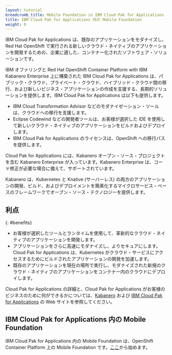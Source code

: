 ```yaml
---
layout: tutorial
breadcrumb_title: Mobile Foundation in IBM Cloud Pak for Applications
title: IBM Cloud Pak for Applications 内の Mobile Foundation
weight: 9
---
```

<!-- NLS_CHARSET=UTF-8 -->

IBM Cloud Pak for Applications は、既存のアプリケーションをモダナイズし、Red Hat OpenShift で実行される新しいクラウド・ネイティブのアプリケーションを開発するための、企業に適した、コンテナー化されたソフトウェア・ソリューションです。

IBM オファリングと Red Hat OpenShift Container Platform with IBM Kabanero Enterprise 上に構築された IBM Cloud Pak for Applications は、パブリック・クラウド、プライベート・クラウド、ハイブリッド・クラウド間の移行、および新しいビジネス・アプリケーションの作成を支援する、長期的ソリューションを提供します。IBM Cloud Pak for Applications は以下も提供します。

* IBM Cloud Transformation Advisor などのモダナイゼーション・ツールは、クラウドへの移行を支援します。
* Eclipse Codewind などの開発者ツールは、お客様が選択した IDE を使用して新しいクラウド・ネイティブのアプリケーションをビルドおよびデプロイします。
* IBM Cloud Pak for Applications のライセンスは、OpenShift への移行パスを提供します。

Cloud Pak for Applications には、Kabanero オープン・ソース・プロジェクトを含む Kabanero Enterprise が入っています。Kabanero Enterprise は、コード修正が必要な場合に備えて、サポートされています。

Kabanero は、Kubernetes と Knative (サーバーレス) の両方のアプリケーションの開発、ビルド、およびデプロイメントを簡素化するマイクロサービス・ベースのフレームワークでオープン・ソース・テクノロジーを提供します。

## 利点
{: #benefits}

* お客様が選択したツールとランタイムを使用して、革新的なクラウド・ネイティブのアプリケーションを開発します。
* アプリケーションをさらに高速にモダナイズし、よりセキュアにします。Cloud Pak for Applications は、Kubernetes がクラウド・サービスにアクセスするためにビルドされたアプリケーションの開発を加速します。
* 既存のアプリケーションを現在の場所で実行し、モダナイズされた新規のクラウド・ネイティブのアプリケーションをコンテナー内のクラウドにデプロイします。

Cloud Pak for Applications の詳細と、Cloud Pak for Applications がお客様のビジネスのために何ができるかについては、[Kabanero](https://kabanero.io/) および [IBM Cloud Pak for Applications](https://www.ibm.com/cloud/cloud-pak-for-applications) の Web サイトを参照してください。

## IBM Cloud Pak for Applications 内の Mobile Foundation

IBM Cloud Pak for Applications 内の Mobile Foundation は、OpenShift Container Platform 上の Mobile Foundation です。[ここ](../ibmcloud/getting-started-mf-on-rhos/)から始めます。
